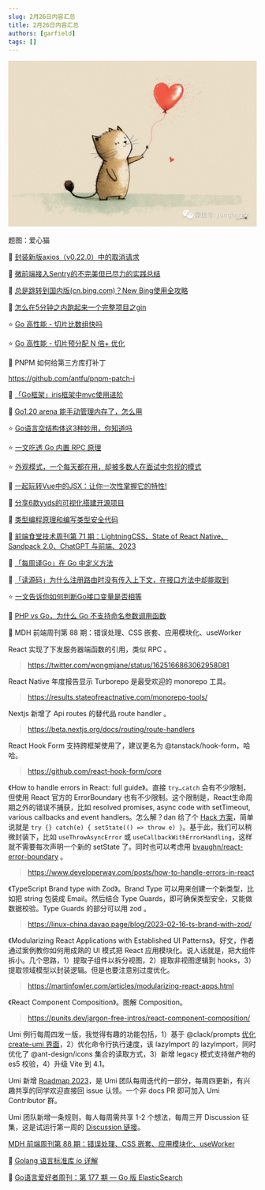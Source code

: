 ```yaml
---
slug: 2月26日内容汇总
title: 2月26日内容汇总
authors: [garfield]
tags: []
---
```


![image](./image.png)

题图：爱心猫

📒 [封装新版axios（v0.22.0）中的取消请求](https://juejin.cn/post/7204038175768100901)

📒 [微前端接入Sentry的不完美但已尽力的实践总结](https://mp.weixin.qq.com/s/kiiGlDbxrPHZpPZCDT_tMg)

📒 [总是跳转到国内版(cn.bing.com)？New Bing使用全攻略](https://mp.weixin.qq.com/s/X11XwhGIRQgESrcmuwLBsw)

📒 [怎么在5分钟之内跑起来一个完整项目之gin](https://mp.weixin.qq.com/s/YxCAUt0scOCMuPRfqgbz3A)

⭐️ [Go 高性能 - 切片比数组快吗](https://mp.weixin.qq.com/s/FD9pKEbv55n6Gqqbh65SeQ)

⭐️ [Go 高性能 - 切片预分配 N 倍+ 优化](https://mp.weixin.qq.com/s/q9XRyaVglt7rBous7XBwiw)

📒 PNPM 如何给第三方库打补丁

https://github.com/antfu/pnpm-patch-i

📒 [「Go框架」iris框架中mvc使用进阶](https://mp.weixin.qq.com/s/85rJofdu2kwu41z5NANDcw)

📒 [Go1.20 arena 能手动管理内存了，怎么用](https://mp.weixin.qq.com/s/mwWMOwLsiY8EtODpyEoTIg)

⭐️ [Go语言空结构体这3种妙用，你知道吗](https://mp.weixin.qq.com/s/0C1JJiElxRT-Alx6aVnTtQ)

⭐️ [一文吃透 Go 内置 RPC 原理](https://mp.weixin.qq.com/s/ExfVdEM7_YWlQF6GhFn74A)

⭐️ [外观模式，一个每天都在用，却被多数人在面试中忽视的模式](https://mp.weixin.qq.com/s/tC9xfZFJvcNEbTXHQYvT6w)

📒 [一起玩转Vue中的JSX：让你一次性掌握它的特性!](https://mp.weixin.qq.com/s/Ear2yeHfbNdnJnP8S2xTIQ)

📒 [分享6款yyds的可视化搭建开源项目](https://juejin.cn/post/7202423344146202684)

📒 [类型编程原理和编写类型安全代码](https://juejin.cn/post/7202413628809199676)

📒 [前端食堂技术周刊第 71 期：LightningCSS、State of React Native、Sandpack 2.0、ChatGPT 与前端、2023](https://juejin.cn/post/7202164243613073464)

📒 [「每周译Go」在 Go 中定义方法](https://mp.weixin.qq.com/s/2pw6Rix1tDqdsrwSLEQsoQ)

📒 [「读源码」为什么注册路由时没有传入上下文，在接口方法中却能取到](https://mp.weixin.qq.com/s/HRQfrG4qqXtEMTezg53a-g)

⭐️ [一文告诉你如何判断Go接口变量是否相等](https://mp.weixin.qq.com/s/6_ygmyd64LP7rlkrOh-kRQ)

📒 [PHP vs Go，为什么 Go 不支持命名参数调用函数](https://juejin.cn/post/7202066150938902587)

📒 MDH 前端周刊第 88 期：错误处理、CSS 嵌套、应用模块化、useWorker

React 实现了下发服务器端函数的引用，类似 RPC 。

> https://twitter.com/wongmjane/status/1625166863062958081

React Native 年度报告显示 Turborepo 是最受欢迎的 monorepo 工具。

> https://results.stateofreactnative.com/monorepo-tools/

Nextjs 新增了 Api routes 的替代品 route handler 。

> https://beta.nextjs.org/docs/routing/route-handlers

React Hook Form 支持跨框架使用了，建议更名为 @tanstack/hook-form，哈哈。

> https://github.com/react-hook-form/core

《How to handle errors in React: full guide》。直接 `try…catch` 会有不少限制，但使用 React 官方的 ErrorBoundary 也有不少限制。这个限制是，React生命周期之外的错误不捕获，比如 resolved promises, async code with setTimeout, various callbacks and event handlers。怎么解？dan 给了个 [Hack 方案](https://github.com/facebook/react/issues/14981#issuecomment-468460187)，简单说就是 `try {} catch(e) { setState(() => throw e) }`。基于此，我们可以稍微封装下，比如 `useThrowAsyncError` 或 `useCallbackWithErrorHandling`，这样就不需要每次声明一个新的 setState 了。同时也可以考虑用 [bvaughn/react-error-boundary](https://github.com/bvaughn/react-error-boundary) 。

> https://www.developerway.com/posts/how-to-handle-errors-in-react

《TypeScript Brand type with Zod》。Brand Type 可以用来创建一个新类型，比如把 string 包装成 Email。然后结合 Type Guards，即可确保类型安全，又能做数据校验。Type Guards 的部分可以用 zod 。

> https://linux-china.davao.page/blog/2023-02-16-ts-brand-with-zod/

《Modularizing React Applications with Established UI Patterns》。好文，作者通过案例教你如何用成熟的 UI 模式把 React 应用模块化。说人话就是，把大组件拆小。几个思路，1）提取子组件以拆分视图，2）提取非视图逻辑到 hooks，3）提取领域模型以封装逻辑。但是也要注意别过度优化。

> https://martinfowler.com/articles/modularizing-react-apps.html

《React Component Composition》。图解 Composition。

> https://punits.dev/jargon-free-intros/react-component-composition/

Umi 例行每周四发一版，我觉得有趣的功能包括，1）基于 @clack/prompts [优化 create-umi 界面](https://github.com/umijs/umi/pull/10508)，2）优化命令行执行速度，该 lazyImport 的 lazyImport，同时优化了 @ant-design/icons 集合的读取方式，3）新增 legacy 模式支持做产物的 es5 校验，4）升级 Vite 到 4.1。

Umi 新增 [Roadmap 2023](https://github.com/umijs/umi/issues/10423)，是 Umi 团队每周迭代的一部分，每周四更新，有兴趣共享的同学欢迎直接回 issue 认领。一个非 docs PR 即可加入 Umi Contributor 群。

Umi 团队新增一条规则，每人每周需共享 1-2 个想法，每周三开 Discussion 征集，这是试运行第一周的 [Discussion 链接](https://github.com/umijs/umi/discussions/10516)。

[MDH 前端周刊第 88 期：错误处理、CSS 嵌套、应用模块化、useWorker](https://mdhweekly.com/weekly/issue-0088)

📒 [Golang 语言标准库 io 详解](https://mp.weixin.qq.com/s/ApHdIvEcki4LxLheBoB2ew)

📒 [Go语言爱好者周刊：第 177 期 — Go 版 ElasticSearch](https://mp.weixin.qq.com/s/ioW72PZV3Vx0UiiKFyXcBA)
